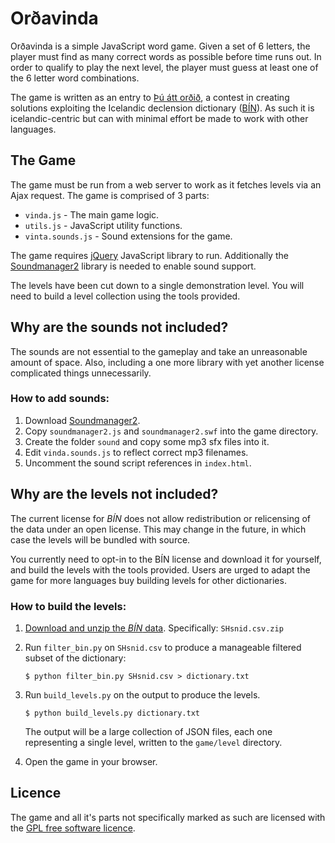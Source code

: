 # Orðavinda

Orðavinda is a simple JavaScript word game. Given a set of 6 letters, the
player must find as many correct words as possible before time runs out. In
order to qualify to play the next level, the player must guess at least one
of the 6 letter word combinations.

The game is written as an entry to [Þú átt orðið][1], a contest in creating
solutions exploiting the Icelandic declension dictionary ([BÍN][2]). As such
it is icelandic-centric but can with minimal effort be made to work with other 
languages.



## The Game

The game must be run from a web server to work as it fetches levels via an
Ajax request. The game is comprised of 3 parts:

  * `vinda.js` - The main game logic.
  * `utils.js` - JavaScript utility functions.
  * `vinta.sounds.js` - Sound extensions for the game.

The game requires [jQuery][3] JavaScript library to run. Additionally the
[Soundmanager2][4] library is needed to enable sound support.

The levels have been cut down to a single demonstration level. You will need
to build a level collection using the tools provided.


## Why are the sounds not included?

The sounds are not essential to the gameplay and take an unreasonable amount
of space. Also, including a one more library with yet another license 
complicated things unnecessarily.

### How to add sounds:

 1. Download [Soundmanager2][4].
 2. Copy `soundmanager2.js` and `soundmanager2.swf` into the game directory.
 3. Create the folder `sound` and copy some mp3 sfx files into it.
 4. Edit `vinda.sounds.js` to reflect correct mp3 filenames.
 5. Uncomment the sound script references in `index.html`.



## Why are the levels not included?

The current license for *BÍN* does not allow redistribution or relicensing of
the data under an open license. This may change in the future, in which case
the levels will be bundled with source.

You currently need to opt-in to the BÍN license and download it for yourself,
and build the levels with the tools provided. Users are urged to adapt the
game for more languages buy building levels for other dictionaries.

### How to build the levels:

 1. [Download and unzip the *BÍN* data][6]. Specifically: `SHsnid.csv.zip`

 2. Run `filter_bin.py` on `SHsnid.csv` to produce a manageable filtered
    subset of the dictionary:  

    `$ python filter_bin.py SHsnid.csv > dictionary.txt`

 3. Run `build_levels.py` on the output to produce the levels.  

    `$ python build_levels.py dictionary.txt`

    The output will be a large collection of JSON files, each one 
    representing a single level, written to the `game/level` directory.
    
 4. Open the game in your browser.


## Licence

The game and all it's parts not specifically marked as such are licensed with
the [GPL free software licence][5].



[1]: http://ordid.is/forsida/
[2]: http://bin.arnastofnun.is/
[3]: http://jquery.com/
[4]: http://www.schillmania.com/projects/soundmanager2/
[5]: http://www.gnu.org/licenses/gpl-3.0.html
[6]: http://bin.arnastofnun.is/gogn/

